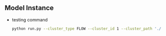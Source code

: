 ## Model Instance

- testing command
    ```bash
    python run.py --cluster_type FLOW --cluster_id 1 --cluster_path './BaseModel.py' --model_name M --model_path './test/0.h5' --model_lib './BaseModel.py' --dev_name cpu
    ```